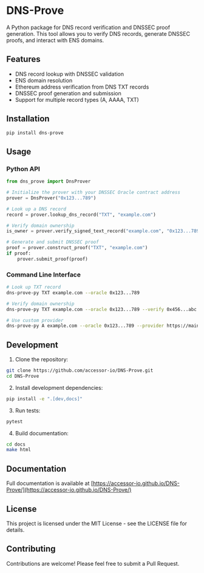# DNS-Prove

A Python package for DNS record verification and DNSSEC proof generation. This tool allows you to verify DNS records, generate DNSSEC proofs, and interact with ENS domains.

## Features

- DNS record lookup with DNSSEC validation
- ENS domain resolution
- Ethereum address verification from DNS TXT records
- DNSSEC proof generation and submission
- Support for multiple record types (A, AAAA, TXT)

## Installation

   ```bash
pip install dns-prove
```

## Usage

### Python API

```python
from dns_prove import DnsProver

# Initialize the prover with your DNSSEC Oracle contract address
prover = DnsProver("0x123...789")

# Look up a DNS record
record = prover.lookup_dns_record("TXT", "example.com")

# Verify domain ownership
is_owner = prover.verify_signed_text_record("example.com", "0x123...789")

# Generate and submit DNSSEC proof
proof = prover.construct_proof("TXT", "example.com")
if proof:
    prover.submit_proof(proof)
```

### Command Line Interface

```bash
# Look up TXT record
dns-prove-py TXT example.com --oracle 0x123...789

# Verify domain ownership
dns-prove-py TXT example.com --oracle 0x123...789 --verify 0x456...abc

# Use custom provider
dns-prove-py A example.com --oracle 0x123...789 --provider https://mainnet.infura.io/v3/YOUR-PROJECT-ID
```

## Development

1. Clone the repository:
```bash
git clone https://github.com/accessor-io/DNS-Prove.git
cd DNS-Prove
```

2. Install development dependencies:
```bash
pip install -e ".[dev,docs]"
```

3. Run tests:
```bash
pytest
```

4. Build documentation:
```bash
cd docs
make html
```

## Documentation

Full documentation is available at [https://accessor-io.github.io/DNS-Prove/](https://accessor-io.github.io/DNS-Prove/)

## License

This project is licensed under the MIT License - see the LICENSE file for details.

## Contributing

Contributions are welcome! Please feel free to submit a Pull Request.

